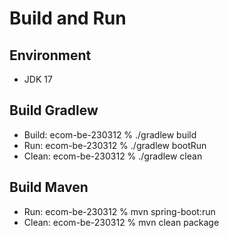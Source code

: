 # Build and Run

## Environment
* JDK 17

## Build Gradlew
* Build: ecom-be-230312 % ./gradlew build
* Run: ecom-be-230312 % ./gradlew bootRun
* Clean: ecom-be-230312 % ./gradlew clean

## Build Maven
* Run: ecom-be-230312 % mvn spring-boot:run
* Clean: ecom-be-230312 % mvn clean package 